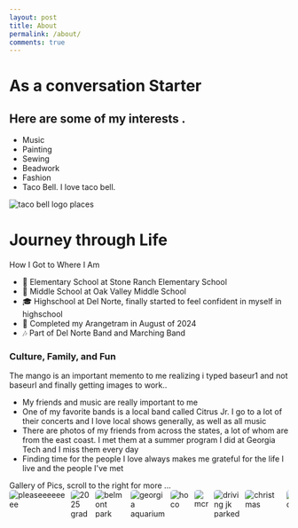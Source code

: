 ```yaml
---
layout: post
title: About
permalink: /about/
comments: true
---
```


# As a conversation Starter

## Here are some of my interests .


- Music
- Painting
- Sewing
- Beadwork
- Fashion
- Taco Bell. I love taco bell.

<img src="https://upload.wikimedia.org/wikipedia/en/b/b3/Taco_Bell_2016.svg" alt="taco bell logo">

<comment>
places
<comment>

<style>
    /* Style looks pretty compact, 
       - grid-container and grid-item are referenced the code 
    */
    .grid-container {
        display: grid;
        grid-template-columns: repeat(auto-fill, minmax(150px, 1fr)); /* Dynamic columns */
        gap: 10px;
    }
    .grid-item {
        text-align: center;
    }
    .grid-item img {
        width: 100%;
        height: 100px; /* Fixed height for uniformity */
        object-fit: contain; /* Ensure the image fits within the fixed height */
    }
    .grid-item p {
        margin: 5px 0; /* Add some margin for spacing */
    }

    .image-gallery {
        display: flex;
        flex-wrap: nowrap;
        overflow-x: auto;
        gap: 10px;
        }

    .image-gallery img {
        max-height: 150px;
        object-fit: cover;
        border-radius: 5px;
    }
</style>

<!-- This grid_container class is used by CSS styling and the id is used by JavaScript connection -->
<div class="grid-container" id="grid_container">
    <!-- content will be added here by JavaScript -->
</div>

<script>
    // 1. Make a connection to the HTML container defined in the HTML div
    var container = document.getElementById("grid_container"); // This container connects to the HTML
    // 2. Define a JavaScript object for our http source and our data rows for the Living in the World grid
    var http_source = "https://upload.wikimedia.org/wikipedia/commons/";
    var living_in_the_world = [
        {"flag": "0/01/Flag_of_California.svg", "greeting": "Hey", "description": "California - forever"},
        {"flag": "/4/41/Flag_of_India.svg", "greeting": "Namaste or Namaskaram", "description": "Never lived here but my parents did till 2003"},
    ];

    // 3a. Consider how to update style count for size of container
    // The grid-template-columns has been defined as dynamic with auto-fill and minmax

    // 3b. Build grid items inside of our container for each row of data
    for (const location of living_in_the_world) {
        // Create a "div" with "class grid-item" for each row
        var gridItem = document.createElement("div");
        gridItem.className = "grid-item";  // This class name connects the gridItem to the CSS style elements
        // Add "img" HTML tag for the flag
        var img = document.createElement("img");
        img.src = http_source + location.flag; // concatenate the source and flag
        img.alt = location.flag + " Flag"; // add alt text for accessibility

        // Add "p" HTML tag for the description
        var description = document.createElement("p");
        description.textContent = location.description; // extract the description

        // Add "p" HTML tag for the greeting
        var greeting = document.createElement("p");
        greeting.textContent = location.greeting;  // extract the greeting

        // Append img and p HTML tags to the grid item DIV
        gridItem.appendChild(img);
        gridItem.appendChild(description);
        gridItem.appendChild(greeting);

        // Append the grid item DIV to the container DIV
        container.appendChild(gridItem);
    }
</script>


# Journey through Life

How I Got to Where I Am

- 🏫 Elementary School at Stone Ranch Elementary School
- 🏫 Middle School at Oak Valley Middle School
- 🎓 Highschool at Del Norte, finally started to feel confident in myself in highschool
- 💃 Completed my Arangetram in August of 2024
- 🎶 Part of Del Norte Band and Marching Band

### Culture, Family, and Fun

The mango is an important memento to me realizing i typed baseur1 and not baseurl and finally getting images to work..

- My friends and music are really important to me
- One of my favorite bands is a local band called Citrus Jr. I go to a lot of their concerts and I love local shows generally, as well as all music
- There are photos of my friends from across the states, a lot of whom are from the east coast. I met them at a summer program I did at Georgia Tech and I miss them every day
- Finding time for the people I love always makes me grateful for the life I live and the people I've met

<comment>
Gallery of Pics, scroll to the right for more ...
</comment>
<div class="image-gallery">
<img src="{{site.baseurl}}/images/krishna_images/mango_test.jpg" alt="pleaseeeeeeee">
  <img src="{{site.baseurl}}/images/krishna_images/2025_grad.jpg" alt="2025 grad">
  <img src="{{site.baseurl}}/images/krishna_images/belmont_park.jpg" alt="belmont park">
  <img src="{{site.baseurl}}/images/krishna_images/georgia_tech_aquarium.jpg" alt="georgia aquarium">
  <img src="{{site.baseurl}}/images/krishna_images/hoco.jpg" alt="hoco">
  <img src="{{site.baseurl}}/images/krishna_images/mcr.jpg" alt="mcr">
  <img src="{{site.baseurl}}/images/krishna_images/me_and_tanishqa.jpg" alt="driving jk parked">
  <img src="{{site.baseurl}}/images/krishna_images/us_on_christmas.jpg" alt="christmas">
  <img src="{{site.baseurl}}/images/krishna_images/prom.jpg" alt="prom">
  <img src="{{site.baseurl}}/images/krishna_images/us_at_citrus.jpg" alt="citrus jr">
</div>
